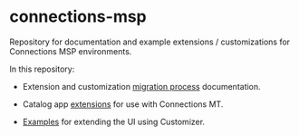 # connections-msp

Repository for documentation and example extensions / customizations for Connections MSP environments.

In this repository:

- Extension and customization [migration process](doc) documentation.

- Catalog app [extensions](appcatalog-v3) for use with Connections MT.

- [Examples](customizations) for extending the UI using Customizer. 